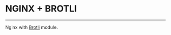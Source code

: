 # NGINX + BROTLI

-----------------------------------------

Nginx with [Brotli](https://github.com/google/ngx_brotli) module.